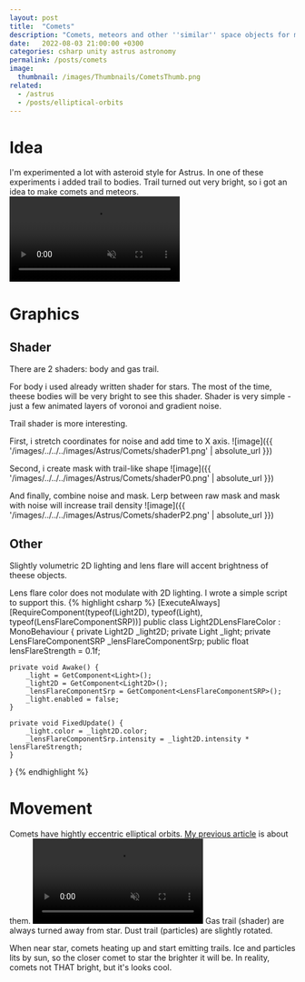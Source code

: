 ```yaml
---
layout: post
title:  "Comets"
description: "Comets, meteors and other ''similar'' space objects for my game"
date:   2022-08-03 21:00:00 +0300
categories: csharp unity astrus astronomy
permalink: /posts/comets
image:
  thumbnail: /images/Thumbnails/CometsThumb.png
related: 
  - /astrus
  - /posts/elliptical-orbits
---
```

# Idea
I'm experimented a lot with asteroid style for Astrus. In one of these experiments i added trail to bodies. Trail turned out very bright, so i got an idea to make comets and meteors.
<video muted autoplay controls style="max-width: 512px;">
    <source src="/videos/Astrus/Comet1.mp4" type="video/mp4">
</video>

# Graphics
## Shader
There are 2 shaders: body and gas trail. 

For body i used already written shader for stars. The most of the time, theese bodies will be very bright to see this shader. Shader is very simple - just a few animated layers of voronoi and gradient noise.

Trail shader is more interesting.

First, i stretch coordinates for noise and add time to X axis.
![image]({{ '/images/../../../images/Astrus/Comets/shaderP1.png' | absolute_url }})

Second, i create mask with trail-like shape
![image]({{ '/images/../../../images/Astrus/Comets/shaderP0.png' | absolute_url }})

And finally, combine noise and mask. Lerp between raw mask and mask with noise will increase trail density
![image]({{ '/images/../../../images/Astrus/Comets/shaderP2.png' | absolute_url }})

## Other
Slightly volumetric 2D lighting and lens flare will accent brightness of theese objects. 

Lens flare color does not modulate with 2D lighting. I wrote a simple script to support this.
{% highlight csharp %}
[ExecuteAlways]
[RequireComponent(typeof(Light2D), typeof(Light), typeof(LensFlareComponentSRP))]
public class Light2DLensFlareColor : MonoBehaviour {
    private Light2D _light2D;
    private Light _light;
    private LensFlareComponentSRP _lensFlareComponentSrp;
    public float lensFlareStrength = 0.1f;

    private void Awake() {
        _light = GetComponent<Light>();
        _light2D = GetComponent<Light2D>();
        _lensFlareComponentSrp = GetComponent<LensFlareComponentSRP>();
        _light.enabled = false;
    }

    private void FixedUpdate() {
        _light.color = _light2D.color;
        _lensFlareComponentSrp.intensity = _light2D.intensity * lensFlareStrength;
    }
}
{% endhighlight %}

# Movement
Comets have hightly eccentric elliptical orbits. [My previous article][EllipticalOrbits] is about them.
<video muted autoplay controls style="max-width: 512px;">
    <source src="/videos/Astrus/Comet.mp4" type="video/mp4">
</video>
Gas trail (shader) are always turned away from star. Dust trail (particles) are slightly rotated. 

When near star, comets heating up and start emitting trails. Ice and particles lits by sun, so the closer comet to star the brighter it will be. In reality, comets not THAT bright, but it's looks cool.

[EllipticalOrbits]: /posts/elliptical-orbits